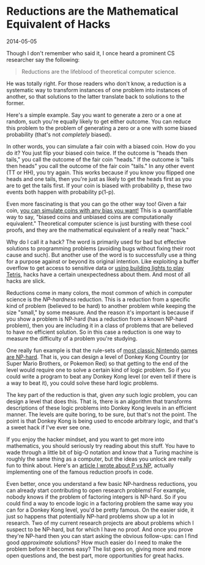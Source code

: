 # Reductions are the Mathematical Equivalent of Hacks

2014-05-05

Though I don't remember who said it, I once heard a prominent CS researcher say
the following:

> Reductions are the lifeblood of theoretical computer science.

He was totally right. For those readers who don't know, a reduction is a
systematic way to transform instances of one problem into instances of another,
so that solutions to the latter translate back to solutions to the former.

Here's a simple example. Say you want to generate a zero or a one at random,
such you're equally likely to get either outcome. You can reduce this problem
to the problem of generating a zero or a one with some biased probability
(that's not *completely* biased).

In other words, you can simulate a fair coin with a biased coin. How do you do
it? You just flip your biased coin twice. If the outcome is "heads then tails,"
you call the outcome of the fair coin "heads." If the outcome is "tails then
heads" you call the outcome of the fair coin "tails." In any other event (TT or
HH), you try again. This works because if you know you flipped one heads and
one tails, then you're just as likely to get the heads first as you are to get
the tails first. If your coin is biased with probability p, these two events
both happen with probability p(1-p).

Even more fascinating is that you can go the other way too! Given a fair coin,
[you can simulate coins with any bias you
want!](http://jeremykun.com/2014/02/12/simulating-a-biased-coin-with-a-fair-coin/)
This is a quantifiable way to say, "biased coins and unbiased coins are
computationally equivalent." Theoretical computer science is just bursting with
these cool proofs, and they are the mathematical equivalent of a really neat
"hack."

Why do I call it a hack? The word is primarily used for bad but effective
solutions to programming problems (avoiding bugs without fixing their root
cause and such). But another use of the word is to successfully use a thing for
a purpose against or beyond its original intention. Like exploiting a buffer
overflow to get access to sensitive data or [using building lights to play
Tetris](http://hacks.mit.edu/Hacks/by_year/2012/tetris/), hacks have a certain
unexpectedness about them. And most of all hacks are slick.

Reductions come in many colors, the most common of which in computer science is
the *NP-hardness* reduction. This is a reduction from a specific kind of
problem (believed to be hard) to another problem while keeping the size
"small," by some measure. And the reason it's important is because if you show
a problem is NP-hard (has a reduction from a known NP-hard problem), then you
are including it in a class of problems that are believed to have no efficient
solution. So in this case a reduction is one way to measure the difficulty of a
problem you're studying.

One really fun example is that the rule-sets of [most classic Nintendo games
are NP-hard](http://arxiv.org/abs/1203.1895). That is, you can design a level
of Donkey Kong Country (or Super Mario Brothers, or Pokemon Red) so that
getting to the end of the level would require one to solve a certain kind of
logic problem. So if you could write a program to beat any Donkey Kong level
(or even tell if there is a way to beat it), you could solve these hard logic
problems. 

The key part of the reduction is that, given *any* such logic problem, you can
design a level that does this. That is, there is an algorithm that transforms
descriptions of these logic problems into Donkey Kong levels in an efficient
manner. The levels are quite boring, to be sure, but that's not the point. The
point is that Donkey Kong is being used to encode arbitrary logic, and that's a
sweet hack if I've ever see one.

If you enjoy the hacker mindset, and you want to get more into mathematics, you
should seriously try reading about this stuff. You have to wade through a
little bit of big-O notation and know that a Turing machine is roughly the same
thing as a computer, but the ideas you unlock are really fun to think about.
Here's an [article I wrote about P vs
NP](http://jeremykun.com/2012/02/23/p-vs-np-a-primer-and-a-proof-written-in-racket/),
actually implementing one of the famous reduction proofs in code.

Even better, once you understand a few basic NP-hardness reductions, you can
already start contributing to open research problems! For example, nobody knows
if the problem of factoring integers is NP-hard. So if you could find a way to
encode logic in a factoring problem the same way you can for a Donkey Kong
level, you'd be pretty famous. On the easier side, it just so happens that
potentially NP-hard problems show up a lot in research. Two of my current
research projects are about problems which I suspect to be NP-hard, but for
which I have no proof. And once you prove they're NP-hard then you can
start asking the obvious follow-ups: can I find good *approximate*
solutions? How much easier do I need to make the problem before it becomes
easy? The list goes on, giving more and more open questions and, the best
part, more opportunities for great hacks.
